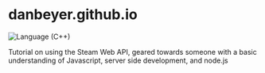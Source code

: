 # danbeyer.github.io

<img src="https://camo.githubusercontent.com/d9354b7cfe0a62637ac8f1215931163cc322e39b/68747470733a2f2f696d672e736869656c64732e696f2f62616467652f706f77657265645f62792d432b2b2d627269676874677265656e2e7376673f7374796c653d666c61742d737175617265" alt="Language (C++)" data-canonical-src="https://img.shields.io/badge/powered_by-C++-brightgreen.svg?style=flat-square" style="max-width:100%;">

Tutorial on using the Steam Web API, geared towards someone with a basic understanding of Javascript, server side development, and node.js
			
